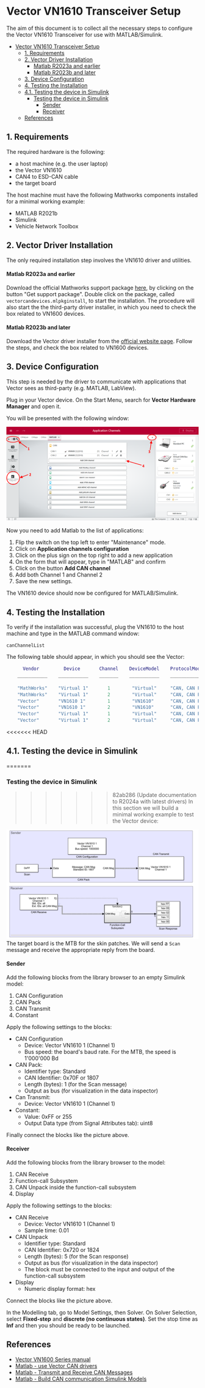 Vector VN1610 Transceiver Setup
=====

The aim of this document is to collect all the necessary steps to configure the Vector VN1610 Transceiver for use with MATLAB/Simulink.

- [Vector VN1610 Transceiver Setup](#vector-vn1610-transceiver-setup)
  - [1. Requirements](#1-requirements)
  - [2. Vector Driver Installation](#2-vector-driver-installation)
      - [Matlab R2023a and earlier](#matlab-r2023a-and-earlier)
      - [Matlab R2023b and later](#matlab-r2023b-and-later)
  - [3. Device Configuration](#3-device-configuration)
  - [4. Testing the Installation](#4-testing-the-installation)
  - [4.1. Testing the device in Simulink](#41-testing-the-device-in-simulink)
    - [Testing the device in Simulink](#testing-the-device-in-simulink)
      - [Sender](#sender)
      - [Receiver](#receiver)
  - [References](#references)

## 1. Requirements

The required hardware is the following:

- a host machine (e.g. the user laptop)
- the Vector VN1610
- CAN4 to ESD-CAN cable
- the target board

The host machine must have the following Mathworks components installed for a minimal working example:

- MATLAB R2021b
- Simulink
- Vehicle Network Toolbox

## 2. Vector Driver Installation

The only required installation step involves the VN1610 driver and utilities.

#### Matlab R2023a and earlier

Download the official Mathworks support package [here](https://it.mathworks.com/hardware-support/vector.html), by clicking on the button "Get support package". Double click on the package, called `vectorcandevices.mlpkginstall`, to start the installation. The procedure will also start the the third-party driver installer, in which you need to check the box related to VN1600 devices.

#### Matlab R2023b and later

Download the Vector driver installer from the [official website page](https://www.vector.com/int/en/download/vector-driver-setup-for-windows-10-and-11/). Follow the steps, and check the box related to VN1600 devices.

## 3. Device Configuration

This step is needed by the driver to communicate with applications that Vector sees as third-party (e.g. MATLAB, LabView).

Plug in your Vector device. On the Start Menu, search for **Vector Hardware Manager** and open it.

You will be presented with the following window:

![](assets/vector_hardware_manager.png)

Now you need to add Matlab to the list of applications:

1. Flip the switch on the top left to enter "Maintenance" mode.
2. Click on **Application channels configuration**
3. Click on the plus sign on the top right to add a new application
4. On the form that will appear, type in  "MATLAB" and confirm
5. Click on the button **Add CAN channel**
6. Add both Channel 1 and Channel 2
7. Save the new settings.

The VN1610 device should now be configured for MATLAB/Simulink.

## 4. Testing the Installation

To verify if the installation was successful, plug the VN1610 to the host machine and type in the MATLAB command window:

```
canChannelList
```

The following table should appear, in which you should see the Vector:

```matlab
      Vendor         Device       Channel    DeviceModel    ProtocolMode     SerialNumber
    ___________    ___________    _______    ___________    _____________    ____________

    "MathWorks"    "Virtual 1"       1        "Virtual"     "CAN, CAN FD"      "0"       
    "MathWorks"    "Virtual 1"       2        "Virtual"     "CAN, CAN FD"      "0"       
    "Vector"       "VN1610 1"        1        "VN1610"      "CAN, CAN FD"      "522009"  
    "Vector"       "VN1610 1"        2        "VN1610"      "CAN, CAN FD"      "522009"  
    "Vector"       "Virtual 1"       1        "Virtual"     "CAN, CAN FD"      "100"     
    "Vector"       "Virtual 1"       2        "Virtual"     "CAN, CAN FD"      "100"  
```

<<<<<<< HEAD
## 4.1. Testing the device in Simulink
=======
### Testing the device in Simulink

>>>>>>> 82ab286 (Update documentation to R2024a with latest drivers)
In this section we will build a minimal working example to test the Vector device:

![](assets/simulink.png)
 The target board is the MTB for the skin patches. We will send a `Scan` message and receive the appropriate reply from the board.

#### Sender

Add the following blocks from the library browser to an empty Simulink model:

1. CAN Configuration
2. CAN Pack
3. CAN Transmit
4. Constant

Apply the following settings to the blocks:

- CAN Configuration
  - Device: Vector VN1610 1 (Channel 1)
  - Bus speed: the board's baud rate. For the MTB, the speed is 1'000'000 Bd
- CAN Pack:
  - Identifier type: Standard
  - CAN Identifier: 0x70F or 1807
  - Length (bytes): 1 (for the Scan message)
  - Output as bus (for visualization in the data inspector)
- Can Transmit:
  - Device: Vector VN1610 1 (Channel 1)
- Constant:
  - Value: 0xFF or 255
  - Output Data type (from Signal Attributes tab): uint8

Finally connect the blocks like the picture above.

#### Receiver

Add the following blocks from the library browser to the model:

1. CAN Receive
2. Function-call Subsystem
3. CAN Unpack inside the function-call subsystem
4. Display

Apply the following settings to the blocks:

- CAN Receive
  - Device: Vector VN1610 1 (Channel 1)
  - Sample time: 0.01
- CAN Unpack
  - Identifier type: Standard
  - CAN Identifier: 0x720 or 1824
  - Length (bytes): 5 (for the Scan response)
  - Output as bus (for visualization in the data inspector)
  - The block must be connected to the input and output of the function-call subsystem
- Display
  - Numeric display format: hex

Connect the blocks like the picture above.

In the Modelling tab, go to Model Settings, then Solver. On Solver Selection, select **Fixed-step** and **discrete (no continuous states)**. Set the stop time as **Inf** and then you should be ready to be launched.

## References

- [Vector VN1600 Series manual](https://assets.vector.com/cms/content/products/VN16xx/docs/VN1600_Interface_Family_Manual_EN.pdf)
- [Matlab - use Vector CAN drivers](https://mathworks.com/help/sldrt/ug/using-vector-can-drivers.html)
- [Matlab - Transmit and Receive CAN Messages](https://mathworks.com/help/vnt/ug/can-communication-session.html)
- [Matlab - Build CAN communication Simulink Models](https://mathworks.com/help/vnt/ug/build-can-communication-simulink-models.html)

